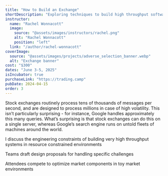 ```yaml
---
title: "How to Build an Exchange"
shortDescription: "Exploring techniques to build high throughput software systems"
instructor:
  name: "Rachel Wonnacott"
  image:
    source: "@assets/images/instructors/rachel.png"
    alt: "Rachel Wonnacott"
    position: "left"
  link: "/author/rachel-wonnacott"
coverImage:
  source: "@assets/images/projects/adverse_selection_banner.webp"
  alt: "Exchange banner"
cost: "$300"
dates: "June 3-5, 2025"
isIncubator: true
purchaseLink: "https://trading.camp"
pubDate: 2024-04-15
order: 3
---
```


Stock exchanges routinely process tens of thousands of messages per second, and are designed to process millions in case of high volatility. This isn’t particularly surprising - for instance, Google handles approximately this many queries. What’s surprising is that stock exchanges can do this on a single server, whereas Google’s search engine runs on untold fleets of machines around the world.

I discuss the engineering constraints of building very high throughput systems in resource constrained environments

Teams draft design proposals for handling specific challenges

Attendees compete to optimize market components in toy market environments
